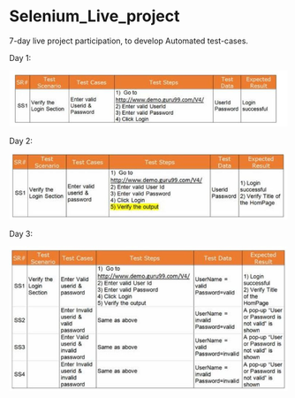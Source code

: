 # Selenium_Live_project
7-day live project participation, to develop Automated test-cases.

Day 1:





![Index](https://github.com/vidhi1021996/Selenium_Live_project/blob/main/1.JPG?raw=true)

Day 2:





![Index](https://github.com/vidhi1021996/Selenium_Live_project/blob/main/2.JPG?raw=true)

Day 3:













![Index](https://github.com/vidhi1021996/Selenium_Live_project/blob/main/3.JPG?raw=true)

